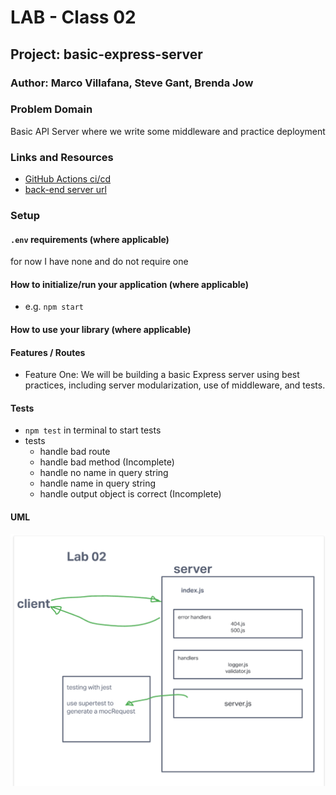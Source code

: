 # LAB - Class 02

## Project: basic-express-server

### Author: Marco Villafana, Steve Gant, Brenda Jow

### Problem Domain  

Basic API Server where we write some middleware and practice deployment

### Links and Resources

- [GitHub Actions ci/cd](https://github.com/villafanam/basic-express-server/actions) 
- [back-end server url](https://basic-express-server-f2bw.onrender.com)


### Setup

#### `.env` requirements (where applicable)

for now I have none and do not require one


#### How to initialize/run your application (where applicable)

- e.g. `npm start`

#### How to use your library (where applicable)

#### Features / Routes

- Feature One: We will be building a basic Express server using best practices, including server modularization, use of middleware, and tests.

#### Tests

- `npm test` in terminal to start tests
- tests
  - handle bad route
  - handle bad method (Incomplete)
  - handle no name in query string
  - handle name in query string
  - handle output object is correct (Incomplete)

#### UML

![lab 02 UML](./assets/lab02_uml.png)